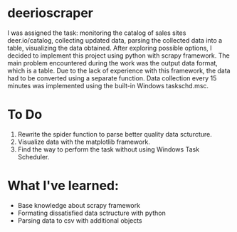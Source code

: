 # deerioscraper

I was assigned the task: monitoring the catalog of sales sites deer.io/catalog, collecting updated data, parsing the collected data into a table, visualizing the data obtained.
After exploring possible options, I decided to implement this project using python with scrapy framework. 
The main problem encountered during the work was the output data format, which is a table. Due to the lack of experience with this framework, the data had to be converted using a separate function.
Data collection every 15 minutes was implemented using the built-in Windows taskschd.msc.

# To Do
 1. Rewrite the spider function to parse better quality data scturcture.
 2. Visualize data with the matplotlib framework.
 3. Find the way to perform the task without using Windows Task Scheduler.

# What I've learned:
  * Base knowledge about scrapy framework
  * Formating dissatisfied data sctructure with python
  * Parsing data to csv with additional objects
